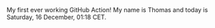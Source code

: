My first ever working GitHub Action!
My name is Thomas and today is Saturday, 16 December, 01:18 CET. 
